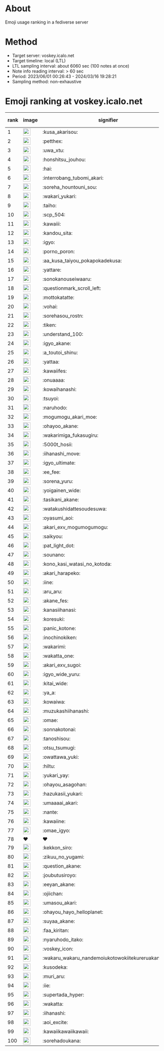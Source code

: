 # About
Emoji usage ranking in a fediverse server

# Method
- Target server: voskey.icalo.net
- Target timeline: local (LTL)
- LTL sampling interval: about 6060 sec (100 notes at once)
- Note info reading interval: > 60 sec
- Period: 2023/06/01 00:26:43 - 2024/03/16 19:28:21 
- Sampling method: non-exhaustive

# Emoji ranking at voskey.icalo.net

|rank|image|signifier|type|frequency score|
|----|----|----|----|----|
|1|<img height="24" src="https://voskey.icalo.net/emoji/kusa_akarisou.webp">|:kusa_akarisou:|custom|21701|
|2|<img height="24" src="https://voskey.icalo.net/emoji/petthex.webp">|:petthex:|custom|14685|
|3|<img height="24" src="https://voskey.icalo.net/emoji/uwa_xtu.webp">|:uwa_xtu:|custom|10646|
|4|<img height="24" src="https://voskey.icalo.net/emoji/honshitsu_jouhou.webp">|:honshitsu_jouhou:|custom|7555|
|5|<img height="24" src="https://voskey.icalo.net/emoji/hai.webp">|:hai:|custom|6939|
|6|<img height="24" src="https://voskey.icalo.net/emoji/interrobang_tubomi_akari.webp">|:interrobang_tubomi_akari:|custom|6902|
|7|<img height="24" src="https://voskey.icalo.net/emoji/soreha_hountouni_sou.webp">|:soreha_hountouni_sou:|custom|6350|
|8|<img height="24" src="https://voskey.icalo.net/emoji/wakari_yukari.webp">|:wakari_yukari:|custom|6254|
|9|<img height="24" src="https://voskey.icalo.net/emoji/taiho.webp">|:taiho:|custom|6236|
|10|<img height="24" src="https://voskey.icalo.net/emoji/scp_504.webp">|:scp_504:|custom|5124|
|11|<img height="24" src="https://voskey.icalo.net/emoji/kawaiii.webp">|:kawaiii:|custom|4979|
|12|<img height="24" src="https://voskey.icalo.net/emoji/kandou_sita.webp">|:kandou_sita:|custom|4223|
|13|<img height="24" src="https://voskey.icalo.net/emoji/igyo.webp">|:igyo:|custom|4175|
|14|<img height="24" src="https://voskey.icalo.net/emoji/porno_poron.webp">|:porno_poron:|custom|3894|
|15|<img height="24" src="https://voskey.icalo.net/emoji/aa_kusa_taiyou_pokapokadekusa.webp">|:aa_kusa_taiyou_pokapokadekusa:|custom|3761|
|16|<img height="24" src="https://voskey.icalo.net/emoji/yattare.webp">|:yattare:|custom|3701|
|17|<img height="24" src="https://voskey.icalo.net/emoji/sonokanouseiwaaru.webp">|:sonokanouseiwaaru:|custom|3678|
|18|<img height="24" src="https://voskey.icalo.net/emoji/questionmark_scroll_left.webp">|:questionmark_scroll_left:|custom|3665|
|19|<img height="24" src="https://voskey.icalo.net/emoji/mottokatatte.webp">|:mottokatatte:|custom|3633|
|20|<img height="24" src="https://voskey.icalo.net/emoji/vohai.webp">|:vohai:|custom|3525|
|21|<img height="24" src="https://voskey.icalo.net/emoji/sorehasou_rostn.webp">|:sorehasou_rostn:|custom|3407|
|22|<img height="24" src="https://voskey.icalo.net/emoji/tiken.webp">|:tiken:|custom|3344|
|23|<img height="24" src="https://voskey.icalo.net/emoji/understand_100.webp">|:understand_100:|custom|3109|
|24|<img height="24" src="https://voskey.icalo.net/emoji/igyo_akane.webp">|:igyo_akane:|custom|2799|
|25|<img height="24" src="https://voskey.icalo.net/emoji/a_toutoi_shinu.webp">|:a_toutoi_shinu:|custom|2786|
|26|<img height="24" src="https://voskey.icalo.net/emoji/yattaa.webp">|:yattaa:|custom|2717|
|27|<img height="24" src="https://voskey.icalo.net/emoji/kawaiifes.webp">|:kawaiifes:|custom|2654|
|28|<img height="24" src="https://voskey.icalo.net/emoji/onuaaaa.webp">|:onuaaaa:|custom|2587|
|29|<img height="24" src="https://voskey.icalo.net/emoji/kowaihanashi.webp">|:kowaihanashi:|custom|2560|
|30|<img height="24" src="https://voskey.icalo.net/emoji/tsuyoi.webp">|:tsuyoi:|custom|2504|
|31|<img height="24" src="https://voskey.icalo.net/emoji/naruhodo.webp">|:naruhodo:|custom|2438|
|32|<img height="24" src="https://voskey.icalo.net/emoji/mogumogu_akari_moe.webp">|:mogumogu_akari_moe:|custom|2350|
|33|<img height="24" src="https://voskey.icalo.net/emoji/ohayoo_akane.webp">|:ohayoo_akane:|custom|2340|
|34|<img height="24" src="https://voskey.icalo.net/emoji/wakarimiga_fukasugiru.webp">|:wakarimiga_fukasugiru:|custom|2295|
|35|<img height="24" src="https://voskey.icalo.net/emoji/5000t_hosii.webp">|:5000t_hosii:|custom|2245|
|36|<img height="24" src="https://voskey.icalo.net/emoji/iihanashi_move.webp">|:iihanashi_move:|custom|2116|
|37|<img height="24" src="https://voskey.icalo.net/emoji/igyo_ultimate.webp">|:igyo_ultimate:|custom|2112|
|38|<img height="24" src="https://voskey.icalo.net/emoji/ee_fee.webp">|:ee_fee:|custom|2067|
|39|<img height="24" src="https://voskey.icalo.net/emoji/sorena_yuru.webp">|:sorena_yuru:|custom|2019|
|40|<img height="24" src="https://voskey.icalo.net/emoji/yoigainen_wide.webp">|:yoigainen_wide:|custom|1979|
|41|<img height="24" src="https://voskey.icalo.net/emoji/tasikani_akane.webp">|:tasikani_akane:|custom|1906|
|42|<img height="24" src="https://voskey.icalo.net/emoji/watakushidattesoudesuwa.webp">|:watakushidattesoudesuwa:|custom|1898|
|43|<img height="24" src="https://voskey.icalo.net/emoji/oyasumi_aoi.webp">|:oyasumi_aoi:|custom|1879|
|44|<img height="24" src="https://voskey.icalo.net/emoji/akari_exv_mogumogumogu.webp">|:akari_exv_mogumogumogu:|custom|1744|
|45|<img height="24" src="https://voskey.icalo.net/emoji/saikyou.webp">|:saikyou:|custom|1724|
|46|<img height="24" src="https://voskey.icalo.net/emoji/pat_light_dot.webp">|:pat_light_dot:|custom|1680|
|47|<img height="24" src="https://voskey.icalo.net/emoji/sounano.webp">|:sounano:|custom|1628|
|48|<img height="24" src="https://voskey.icalo.net/emoji/kono_kasi_watasi_no_kotoda.webp">|:kono_kasi_watasi_no_kotoda:|custom|1617|
|49|<img height="24" src="https://voskey.icalo.net/emoji/akari_harapeko.webp">|:akari_harapeko:|custom|1606|
|50|<img height="24" src="https://voskey.icalo.net/emoji/iine.webp">|:iine:|custom|1599|
|51|<img height="24" src="https://voskey.icalo.net/emoji/aru_aru.webp">|:aru_aru:|custom|1596|
|52|<img height="24" src="https://voskey.icalo.net/emoji/akane_fes.webp">|:akane_fes:|custom|1583|
|53|<img height="24" src="https://voskey.icalo.net/emoji/kanasiihanasi.webp">|:kanasiihanasi:|custom|1528|
|54|<img height="24" src="https://voskey.icalo.net/emoji/koresuki.webp">|:koresuki:|custom|1514|
|55|<img height="24" src="https://voskey.icalo.net/emoji/panic_kotone.webp">|:panic_kotone:|custom|1511|
|56|<img height="24" src="https://voskey.icalo.net/emoji/inochinokiken.webp">|:inochinokiken:|custom|1489|
|57|<img height="24" src="https://voskey.icalo.net/emoji/wakarimi.webp">|:wakarimi:|custom|1479|
|58|<img height="24" src="https://voskey.icalo.net/emoji/wakatta_one.webp">|:wakatta_one:|custom|1406|
|59|<img height="24" src="https://voskey.icalo.net/emoji/akari_exv_sugoi.webp">|:akari_exv_sugoi:|custom|1399|
|60|<img height="24" src="https://voskey.icalo.net/emoji/igyo_wide_yuru.webp">|:igyo_wide_yuru:|custom|1386|
|61|<img height="24" src="https://voskey.icalo.net/emoji/kitai_wide.webp">|:kitai_wide:|custom|1355|
|62|<img height="24" src="https://voskey.icalo.net/emoji/ya_a.webp">|:ya_a:|custom|1290|
|63|<img height="24" src="https://voskey.icalo.net/emoji/kowaiwa.webp">|:kowaiwa:|custom|1269|
|64|<img height="24" src="https://voskey.icalo.net/emoji/muzukashiihanashi.webp">|:muzukashiihanashi:|custom|1202|
|65|<img height="24" src="https://voskey.icalo.net/emoji/omae.webp">|:omae:|custom|1176|
|66|<img height="24" src="https://voskey.icalo.net/emoji/sonnakotonai.webp">|:sonnakotonai:|custom|1174|
|67|<img height="24" src="https://voskey.icalo.net/emoji/tanoshisou.webp">|:tanoshisou:|custom|1162|
|68|<img height="24" src="https://voskey.icalo.net/emoji/otsu_tsumugi.webp">|:otsu_tsumugi:|custom|1126|
|69|<img height="24" src="https://voskey.icalo.net/emoji/owattawa_yuki.webp">|:owattawa_yuki:|custom|1120|
|70|<img height="24" src="https://voskey.icalo.net/emoji/hiltu.webp">|:hiltu:|custom|1118|
|71|<img height="24" src="https://voskey.icalo.net/emoji/yukari_yay.webp">|:yukari_yay:|custom|1116|
|72|<img height="24" src="https://voskey.icalo.net/emoji/ohayou_asagohan.webp">|:ohayou_asagohan:|custom|1099|
|73|<img height="24" src="https://voskey.icalo.net/emoji/hazukasii_yukari.webp">|:hazukasii_yukari:|custom|1078|
|74|<img height="24" src="https://voskey.icalo.net/emoji/umaaaai_akari.webp">|:umaaaai_akari:|custom|1077|
|75|<img height="24" src="https://voskey.icalo.net/emoji/nante.webp">|:nante:|custom|1064|
|76|<img height="24" src="https://voskey.icalo.net/emoji/kawaiine.webp">|:kawaiine:|custom|1062|
|77|<img height="24" src="https://voskey.icalo.net/emoji/omae_igyo.webp">|:omae_igyo:|custom|1058|
|78|❤|❤|unicode|1045|
|79|<img height="24" src="https://voskey.icalo.net/emoji/kekkon_siro.webp">|:kekkon_siro:|custom|1042|
|80|<img height="24" src="https://voskey.icalo.net/emoji/zikuu_no_yugami.webp">|:zikuu_no_yugami:|custom|1040|
|81|<img height="24" src="https://voskey.icalo.net/emoji/question_akane.webp">|:question_akane:|custom|1039|
|82|<img height="24" src="https://voskey.icalo.net/emoji/joubutusiroyo.webp">|:joubutusiroyo:|custom|1038|
|83|<img height="24" src="https://voskey.icalo.net/emoji/eeyan_akane.webp">|:eeyan_akane:|custom|1032|
|84|<img height="24" src="https://voskey.icalo.net/emoji/ojiichan.webp">|:ojiichan:|custom|1027|
|85|<img height="24" src="https://voskey.icalo.net/emoji/umasou_akari.webp">|:umasou_akari:|custom|995|
|86|<img height="24" src="https://voskey.icalo.net/emoji/ohayou_hayo_helloplanet.webp">|:ohayou_hayo_helloplanet:|custom|991|
|87|<img height="24" src="https://voskey.icalo.net/emoji/suyaa_akane.webp">|:suyaa_akane:|custom|989|
|88|<img height="24" src="https://voskey.icalo.net/emoji/faa_kiritan.webp">|:faa_kiritan:|custom|988|
|89|<img height="24" src="https://voskey.icalo.net/emoji/nyaruhodo_itako.webp">|:nyaruhodo_itako:|custom|988|
|90|<img height="24" src="https://voskey.icalo.net/emoji/voskey_icon.webp">|:voskey_icon:|custom|971|
|91|<img height="24" src="https://voskey.icalo.net/emoji/wakaru_wakaru_nandemoiukotowokiitekureruakanetyan.webp">|:wakaru_wakaru_nandemoiukotowokiitekureruakanetyan:|custom|962|
|92|<img height="24" src="https://voskey.icalo.net/emoji/kusodeka.webp">|:kusodeka:|custom|951|
|93|<img height="24" src="https://voskey.icalo.net/emoji/muri_aru.webp">|:muri_aru:|custom|950|
|94|<img height="24" src="https://voskey.icalo.net/emoji/iie.webp">|:iie:|custom|947|
|95|<img height="24" src="https://voskey.icalo.net/emoji/supertada_hyper.webp">|:supertada_hyper:|custom|939|
|96|<img height="24" src="https://voskey.icalo.net/emoji/wakatta.webp">|:wakatta:|custom|936|
|97|<img height="24" src="https://voskey.icalo.net/emoji/iihanashi.webp">|:iihanashi:|custom|919|
|98|<img height="24" src="https://voskey.icalo.net/emoji/aoi_excite.webp">|:aoi_excite:|custom|911|
|99|<img height="24" src="https://voskey.icalo.net/emoji/kawaiikawaiikawaii.webp">|:kawaiikawaiikawaii:|custom|904|
|100|<img height="24" src="https://voskey.icalo.net/emoji/sorehadoukana.webp">|:sorehadoukana:|custom|902|
